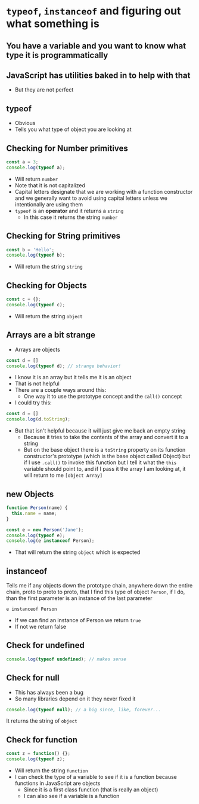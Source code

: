 # `typeof`, `instanceof` and figuring out what something is
## You have a variable and you want to know what type it is programmatically

## JavaScript has utilities baked in to help with that
* But they are not perfect

## typeof
* Obvious
* Tells you what type of object you are looking at

## Checking for Number primitives

```js
const a = 3;
console.log(typeof a);
```

* Will return `number`
* Note that it is not capitalized
* Capital letters designate that we are working with a function constructor and we generally want to avoid using capital letters unless we intentionally are using them
* `typeof` is an **operator** and it returns a `string`
    - In this case it returns the string `number`

## Checking for String primitives
```js
const b = 'Hello';
console.log(typeof b);
```

* Will return the string `string`

## Checking for Objects
```js
const c = {};
console.log(typeof c);
```

* Will return the string `object`

## Arrays are a bit strange
* Arrays are objects

```js
const d = []
console.log(typeof d); // strange behavior!
```

* I know it is an array but it tells me it is an object
* That is not helpful
* There are a couple ways around this:
    - One way it to use the prototype concept and the `call()` concept
* I could try this:

```js
const d = []
console.log(d.toString);
```

* But that isn't helpful because it will just give me back an empty string
    - Because it tries to take the contents of the array and convert it to a string
    - But on the base object there is a `toString` property on its function constructor's prototype (which is the base object called Object) but if I use `.call()` to invoke this function but I tell it what the `this` variable should point to, and if I pass it the array I am looking at, it will return to me `[object Array]`

## new Objects
```js
function Person(name) {
  this.name = name;
}

const e = new Person('Jane');
console.log(typeof e);
console.log(e instanceof Person);
```

* That will return the string `object` which is expected

## instanceof
Tells me if any objects down the prototype chain, anywhere down the entire chain, proto to proto to proto, that I find this type of object `Person`, if I do, than the first parameter is an instance of the last parameter

`e instanceof Person`

* If we can find an instance of Person we return `true`
* If not we return false

## Check for undefined
```js
console.log(typeof undefined); // makes sense
```

## Check for null
* This has always been a bug
* So many libraries depend on it they never fixed it

```js
console.log(typeof null); // a big since, like, forever...
```

It returns the string of `object`

## Check for function
```js
const z = function() {};
console.log(typeof z);
```

* Will return the string `function`
* I can check the type of a variable to see if it is a function because functions in JavaScript are objects
    - Since it is a first class function (that is really an object)
    - I can also see if a variable is a function
